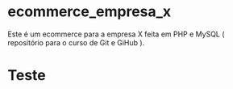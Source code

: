 # ecommerce_empresa_x
Este é um ecommerce para a empresa X feita em PHP e MySQL ( repositório para o curso de Git e GiHub ).

# Teste
